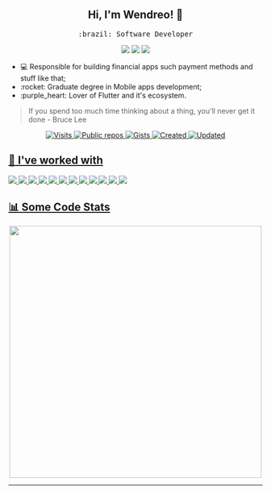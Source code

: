 <h2 align="center"> Hi, I'm Wendreo! 👋 <br/> </h2> 

<p align="center"> <samp>:brazil: Software Developer</p>
  
<p align="center">
<a href="https://www.linkedin.com/in/wendreof/"><img src="https://img.shields.io/badge/linkedin-%230077B5.svg?&style=for-the-badge&logo=linkedin&logoColor=white"/></a>
<a href="https://instagram.com/wendreof"><img src="https://img.shields.io/badge/instagram-%23E4405F.svg?&style=for-the-badge&logo=instagram&logoColor=white"/></a>
<a href="https://www.twitch.tv/wendreof"/><img src="https://img.shields.io/badge/Twitch-9146FF?style=for-the-badge&logo=twitch&logoColor=white"/></a>

<ul>
  <li>💻 Responsible for building financial apps such payment methods and stuff like that;</li>
  <li>:rocket: Graduate degree in Mobile apps development;</li>
  <li>:purple_heart: Lover of Flutter and it's ecosystem.</li>
</ul>

> If you spend too much time thinking about a thing, you'll never get it done - Bruce Lee

  <div align="center">
  <a href="github.com/wendreof">
      <img src="https://komarev.com/ghpvc/?username=wendreof" alt="Visits" />
 <img src="https://badges.pufler.dev/repos/wendreof" alt="Public repos" />
<img src="https://badges.pufler.dev/gists/wendreof" alt="Gists" />
<img src="https://badges.pufler.dev/created/wendreof/wendreof" alt="Created" />
<img src="https://badges.pufler.dev/updated/wendreof/wendreof" alt="Updated" />
</div>





  
## :wrench: I've worked with
 
  <a href="github.com/wendreof">
      <img src="https://img.shields.io/badge/c%23-%23239120.svg?style=for-the-badge&logo=c-sharp&logoColor=white" />
      <img src="https://img.shields.io/badge/Flutter-%2302569B.svg?style=for-the-badge&logo=Flutter&logoColor=white" />
    <img src="https://img.shields.io/badge/java-%23ED8B00.svg?style=for-the-badge&logo=java&logoColor=white" />
      <img src="https://img.shields.io/badge/kotlin-%230095D5.svg?style=for-the-badge&logo=kotlin&logoColor=white"/>
    <img src="https://img.shields.io/badge/Microsoft%20SQL%20Sever-CC2927?style=for-the-badge&logo=microsoft%20sql%20server&logoColor=white"/>
    <img src="https://img.shields.io/badge/mysql-%2300f.svg?style=for-the-badge&logo=mysql&logoColor=white"/>
    <img src="https://img.shields.io/badge/VisualStudio-5C2D91.svg?style=for-the-badge&logo=visual-studio&logoColor=white"/>
    <img src="https://img.shields.io/badge/VisualStudioCode-0078d7.svg?style=for-the-badge&logo=visual-studio-code&logoColor=white"/>
    <img src="https://img.shields.io/badge/Xcode-007ACC?style=for-the-badge&logo=Xcode&logoColor=white"/>
    <img src="https://img.shields.io/badge/IntelliJIDEA-000000.svg?style=for-the-badge&logo=intellij-idea&logoColor=white"/>
    <img src="https://img.shields.io/badge/Android-3DDC84?style=for-the-badge&logo=android&logoColor=white"/>
    <img src="https://img.shields.io/badge/iOS-000000?style=for-the-badge&logo=ios&logoColor=white"/>
   
  
  

## :bar_chart: Some Code Stats
<p align = "center" width="195%">
 <img height=500px src="https://wakatime.com/share/@wendreof/01827b46-e8e2-4410-9e17-1039b0931617.svg">
 <!--<img height=370px src  = "https://wakatime.com/share/@wendreof/a169d910-f877-40e5-8fc5-61afedf88274.svg">-->
</p>

____

